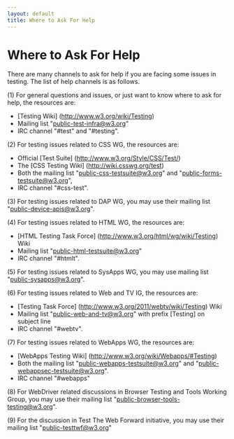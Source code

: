 ```yaml
---
layout: default
title: Where to Ask For Help
---
```


# Where to Ask For Help

There are many channels to ask for help if you are facing some issues in testing. The list of help channels is as follows.

(1) For general questions and issues, or just want to know where to ask for help, the resources are:
* [Testing Wiki] (http://www.w3.org/wiki/Testing)
* Mailing list "public-test-infra@w3.org"
* IRC channel "#test" and "#testing".

(2) For testing issues related to CSS WG, the resources are:
* Official [Test Suite] (http://www.w3.org/Style/CSS/Test/)
* The [CSS Testing Wiki] (http://wiki.csswg.org/test)
* Both the mailing list "public-css-testsuite@w3.org" and "public-forms-testsuite@w3.org",
* IRC channel "#css-test".

(3) For testing issues related to DAP WG, you may use their mailing list "public-device-apis@w3.org".

(4) For testing issues related to HTML WG, the resources are:
* [HTML Testing Task Force] (http://www.w3.org/html/wg/wiki/Testing) Wiki
* Mailing list "public-html-testsuite@w3.org"
* IRC channel "#htmlt".

(5) For testing issues related to SysApps WG, you may use mailing list "public-sysapps@w3.org".

(6) For testing issues related to Web and TV IG, the resources are:
* [Testing Task Force] (http://www.w3.org/2011/webtv/wiki/Testing) Wiki
* Mailing list "public-web-and-tv@w3.org" with prefix [Testing] on subject line
* IRC channel "#webtv".

(7) For testing issues related to WebApps WG, the resources are:
* [WebApps Testing Wiki] (http://www.w3.org/wiki/Webapps/#Testing)
* Both the mailing list "public-webapps-testsuite@w3.org" and "public-webappsec-testsuite@w3.org".
* IRC channel "#webapps"

(8) For WebDriver related discussions in Browser Testing and Tools Working Group, you may use their mailing list "public-browser-tools-testing@w3.org".

(9) For the discussion in Test The Web Forward initiative, you may use their mailing list "public-testtwf@w3.org"
